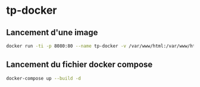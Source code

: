 # tp-docker

## Lancement d'une image


```bash
docker run -ti -p 8080:80 --name tp-docker -v /var/www/html:/var/www/html image 
```

## Lancement du fichier docker compose

```bash
docker-compose up --build -d
```
